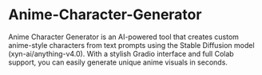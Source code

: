 # Anime-Character-Generator
Anime Character Generator is an AI-powered tool that creates custom anime-style characters from text prompts using the Stable Diffusion model (xyn-ai/anything-v4.0). With a stylish Gradio interface and full Colab support, you can easily generate unique anime visuals in seconds.
